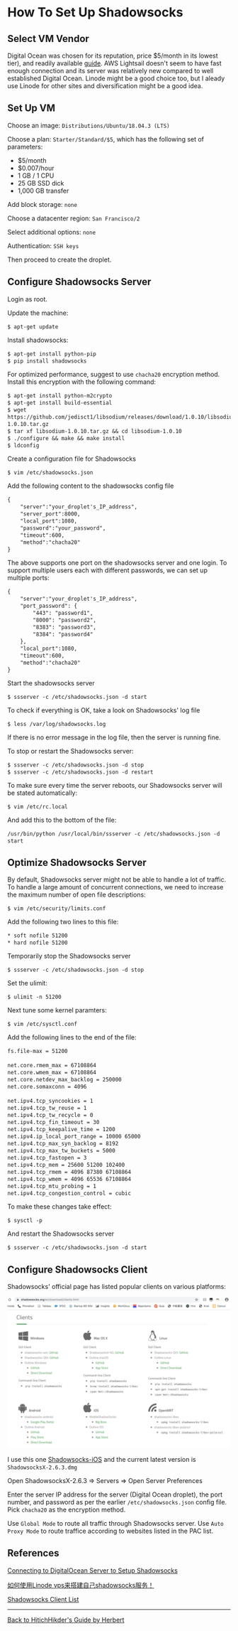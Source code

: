 # How To Set Up Shadowsocks

## Select VM Vendor

Digital Ocean was chosen for its reputation, price $5/month in its lowest tier), and readily available [guide](https://www.vpndada.com/how-to-setup-a-shadowsocks-server-on-digitalocean/). AWS Lightsail doesn't seem to have fast enough connection and its server was relatively new compared to well established Digital Ocean. Linode might be a good choice too, but I aleady use Linode for other sites and diversification might be a good idea.

## Set Up VM

Choose an image: `Distributions/Ubuntu/18.04.3 (LTS)`

Choose a plan: `Starter/Standard/$5`, which has the following set of parameters:

- $5/month
- $0.007/hour
- 1 GB / 1 CPU
- 25 GB SSD dick
- 1,000 GB transfer

Add block storage: `none`

Choose a datacenter region: `San Francisco/2`

Select additional options: `none`

Authentication: `SSH keys`

Then proceed to create the droplet. 

## Configure Shadowsocks Server

Login as root.

Update the machine:

```
$ apt-get update
```

Install shadowsocks:

```
$ apt-get install python-pip
$ pip install shadowsocks
```

For optimized performance, suggest to use `chacha20` encryption method. Install this encryption with the following command:

```
$ apt-get install python-m2crypto
$ apt-get install build-essential
$ wget https://github.com/jedisct1/libsodium/releases/download/1.0.10/libsodium-1.0.10.tar.gz
$ tar xf libsodium-1.0.10.tar.gz && cd libsodium-1.0.10
$ ./configure && make && make install
$ ldconfig
```

Create a configuration file for Shadowsocks

```
$ vim /etc/shadowsocks.json
```

Add the following content to the shadowsocks config file

```
{
    "server":"your_droplet's_IP_address",
    "server_port":8000,
    "local_port":1080,
    "password":"your_password",
    "timeout":600,
    "method":"chacha20"
}
```

The above supports one port on the shadowsocks server and one login. To support multiple users each with different passwords, we can set up multiple ports:

```
{
    "server":"your_droplet's_IP_address",
    "port_password": {
        "443": "password1",
        "8000": "password2",
        "8383": "password3",
        "8384": "password4"
    },
    "local_port":1080,
    "timeout":600,
    "method":"chacha20"
}
```

Start the shadowsocks server

```
$ ssserver -c /etc/shadowsocks.json -d start
```

To check if everything is OK, take a look on Shadowsocks' log file

```
$ less /var/log/shadowsocks.log
```

If there is no error message in the log file, then the server is running fine.

To stop or restart the Shadowsocks server:

```
$ ssserver -c /etc/shadowsocks.json -d stop
$ ssserver -c /etc/shadowsocks.json -d restart
```

To make sure every time the server reboots, our Shadowsocks server will be stated automatically:

```
$ vim /etc/rc.local
```

And add this to the bottom of the file:

```
/usr/bin/python /usr/local/bin/ssserver -c /etc/shadowsocks.json -d start
```

## Optimize Shadowsocks Server

By default, Shadowsocks server might not be able to handle a lot of traffic. To handle a large amount of concurrent connections, we need to increase the maximum number of open file descriptions:

```
$ vim /etc/security/limits.conf
```

Add the following two lines to this file:

```
* soft nofile 51200
* hard nofile 51200
```

Temporarily stop the Shadowsocks server

```
$ ssserver -c /etc/shadowsocks.json -d stop
```

Set the ulimit:

```
$ ulimit -n 51200
```

Next tune some kernel paramters:

```
$ vim /etc/sysctl.conf
```

Add the following lines to the end of the file:

```
fs.file-max = 51200

net.core.rmem_max = 67108864
net.core.wmem_max = 67108864
net.core.netdev_max_backlog = 250000
net.core.somaxconn = 4096

net.ipv4.tcp_syncookies = 1
net.ipv4.tcp_tw_reuse = 1
net.ipv4.tcp_tw_recycle = 0
net.ipv4.tcp_fin_timeout = 30
net.ipv4.tcp_keepalive_time = 1200
net.ipv4.ip_local_port_range = 10000 65000
net.ipv4.tcp_max_syn_backlog = 8192
net.ipv4.tcp_max_tw_buckets = 5000
net.ipv4.tcp_fastopen = 3
net.ipv4.tcp_mem = 25600 51200 102400
net.ipv4.tcp_rmem = 4096 87380 67108864
net.ipv4.tcp_wmem = 4096 65536 67108864
net.ipv4.tcp_mtu_probing = 1
net.ipv4.tcp_congestion_control = cubic
```

To make these changes take effect:

```
$ sysctl -p
```

And restart the Shadowsocks server

```
$ ssserver -c /etc/shadowsocks.json -d start
```

## Configure Shadowsocks Client

Shadowsocks' official page has listed popular clients on various platforms:

![Shadowsocks client list](assets/img/shadowsocks_clients.png)

I use this one [Shadowsocks-iOS](https://github.com/shadowsocks/shadowsocks-iOS/wiki/Shadowsocks-for-OSX-Help) and the current latest version is `ShadowsocksX-2.6.3.dmg`

Open ShadowsocksX-2.6.3 => Servers => Open Server Preferences

Enter the server IP address for the server (Digital Ocean droplet), the port number, and password as per the earlier `/etc/shadowsocks.json` config file. Pick `chacha20` as the encryption method.

Use `Global Mode` to route all traffic through Shadowsocks server. Use `Auto Proxy Mode` to route traffice according to websites listed in the PAC list. 

## References

[Connecting to DigitalOcean Server to Setup Shadowsocks](https://www.vpndada.com/how-to-setup-a-shadowsocks-server-on-digitalocean/)

[如何使用Linode vps来搭建自己shadowsocks服务！](https://steemit.com/vpn/@rickyshi/linode-vps-shadowsocks)

[Shadowsocks Client List](https://shadowsocks.org/en/download/clients.html)

***

[Back to HitichHikder's Guide by Herbert](README.md)